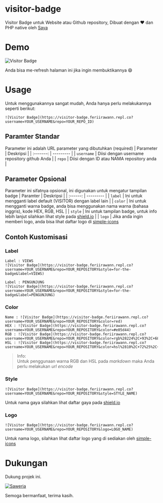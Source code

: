 # visitor-badge

Visitor Badge untuk Website atau Github repository, Dibuat dengan ❤ dan PHP native oleh [Saya](https://github.com/feri-irawan)

# Demo

![Visitor Badge](https://visitor-badge.feriirawann.repl.co?username=feri-irawan&repo=visitor-badge&style=for-the-badge)

Anda bisa me-refresh halaman ini jika ingin membuktikannya 😄

# Usage

Untuk menggunakannya sangat mudah, Anda hanya perlu melakukannya seperti berikut:

```
![Visitor Badge](https://visitor-badge.feriirawann.repl.co?username=YOUR_USERNAME&repo=YOUR_REPO_ID)
```

## Paramter Standar

Parameter ini adalah URL parameter yang dibutuhkan (required)
| Parameter | Deskripsi |
| :-------: | --------- |
| `username` | Diisi dengan username repository github Anda |
| `repo` | Diisi dengan ID atau NAMA repository anda |

## Parameter Opsional

Parameter ini sifatnya opsional, ini digunakan untuk mengatur tampilan badge
| Paramter | Deskripsi |
| :------: | --------- |
| `label` | Ini untuk mengganti label default (VISITOR) dengan label lain |
| `color` | Ini untuk mengganti warna badge, anda bisa menggunakan nama warna (bahasa inggris), kode HEX, RGB, HSL |
| `style` | Ini untuk tampilan badge, untuk info lebih lanjut silahkan lihat style pada [shield.io](https://shield.io) |
| `logo` | Jika anda ingin memberi logo, anda bisa lihat daftar logo di [simple-icons](https://github.com/simple-icons/simple-icons/blob/develop/slugs.md)

## Contoh Kustomisasi

### Label

```
Label : VIEWS
![Visitor Badge](https://visitor-badge.feriirawann.repl.co?username=YOUR_USERNAME&repo=YOUR_REPOSITORY&style=for-the-badge&label=VIEWS)

Label : PENGUNJUNG
![Visitor Badge](https://visitor-badge.feriirawann.repl.co?username=YOUR_USERNAME&repo=YOUR_REPOSITORY&style=for-the-badge&label=PENGUNJUNG)
```

### Color

```
Name : ![Visitor Badge](https://visitor-badge.feriirawann.repl.co?username=YOUR_USERNAME&repo=YOUR_REPOSITORY&color=red)
HEX : ![Visitor Badge](https://visitor-badge.feriirawann.repl.co?username=YOUR_USERNAME&repo=YOUR_REPOSITORY&color=#e05d44)
RGB : ![Visitor Badge](https://visitor-badge.feriirawann.repl.co?username=YOUR_USERNAME&repo=YOUR_REPOSITORY&color=rgb%28224%2C+93%2C+68%29)
HSL : ![Visitor Badge](https://visitor-badge.feriirawann.repl.co?username=YOUR_USERNAME&repo=YOUR_REPOSITORY&color=hsl%2810%2C+72%25%2C+57%25%29)
```

> Info: <br />
> Untuk penggunaan warna RGB dan HSL pada _markdown_ maka Anda perlu melakukan _url encode_

### Style

```
![Visitor Badge](https://visitor-badge.feriirawann.repl.co?username=YOUR_USERNAME&repo=YOUR_REPOSITORY&style=STYLE_NAME)
```

Untuk nama gaya silahkan lihat daftar gaya pada [shield.io](https://shield.io)

### Logo

```
![Visitor Badge](https://visitor-badge.feriirawann.repl.co?username=YOUR_USERNAME&repo=YOUR_REPOSITORY&logo=LOGO_NAME)
```

Untuk nama logo, silahkan lihat daftar logo yang di sediakan oleh [simple-icons](https://github.com/simple-icons/simple-icons/blob/develop/slugs.md)

# Dukungan

Dukung projek ini.

[![Saweria](https://img.shields.io/badge/-SAWERIA-orange?style=for-the-badge)](https://saweria.co/feriirawans)

Semoga bermanfaat, terima kasih.
